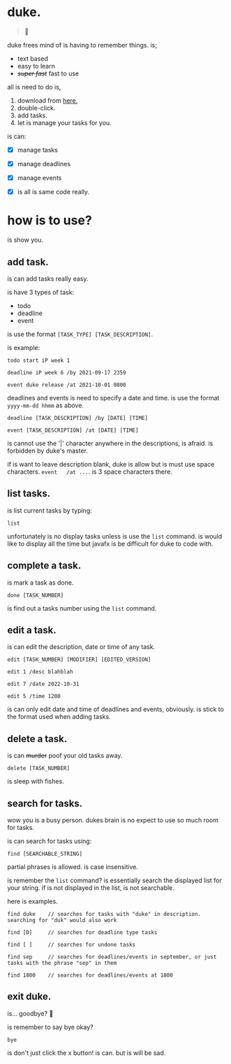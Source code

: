 # duke.
> 🌺

duke frees mind of is having to remember things. is;

- text based
- easy to learn
- ~~*super fast*~~ fast to use

all is need to do is,

1.  download from [here.](https://github.com/BananaTechs/ip/releases)
2.  double-click.
3.  add tasks.
4.  let is manage your tasks for you. 

is can:
- [X]  manage tasks
- [X]  manage deadlines
- [X]  manage events
- [X]  is all is same code really.


# how is to use?

is show you.

## add task.
is can add tasks really easy.

is have 3 types of task:
- todo
- deadline
- event

is use the format
`[TASK_TYPE] [TASK_DESCRIPTION]`.

is example:
```
todo start iP week 1

deadline iP week 6 /by 2021-09-17 2359

event duke release /at 2021-10-01 0800
```

deadlines and events is need to specify a date and time. is use the format `yyyy-mm-dd hhmm` as above.

`deadline [TASK_DESCRIPTION] /by [DATE] [TIME]`

`event [TASK_DESCRIPTION] /at [DATE] [TIME]`

is cannot use the '|' character anywhere in the descriptions, is afraid. is forbidden by duke's master.

if is want to leave description blank, duke is allow but is must use space characters. `event   /at ...`. is 3 space characters there.


## list tasks.
is list current tasks by typing:

`list`

unfortunately is no display tasks unless is use the `list` command. is would like to display all the time but javafx is be difficult for duke to code with.


## complete a task.
is mark a task as done.

`done [TASK_NUMBER]`

is find out a tasks number using the `list` command.


## edit a task.
is can edit the description, date or time of any task.

`edit [TASK_NUMBER] [MODIFIER] [EDITED_VERSION]`
```
edit 1 /desc blahblah

edit 7 /date 2022-10-31

edit 5 /time 1200
```
is can only edit date and time of deadlines and events, obviously. is stick to the format used when adding tasks.


## delete a task.
is can ~~murder~~ poof your old tasks away.

`delete [TASK_NUMBER]`

is sleep with fishes.


## search for tasks.
wow you is a busy person. dukes brain is no expect to use so much room for tasks.

is can search for tasks using:

`find [SEARCHABLE_STRING]`

partial phrases is allowed. is case insensitive.

is remember the `list` command? is essentially search the displayed list for your string. if is not displayed in the list, is not searchable.

here is examples.
```
find duke    // searches for tasks with "duke" in description. searching for "duk" would also work

find [D]     // searches for deadline type tasks

find [ ]     // searches for undone tasks

find sep     // searches for deadlines/events in september, or just tasks with the phrase "sep" in them

find 1800    // searches for deadlines/events at 1800
```
## exit duke.
is... goodbye? 🥺

is remember to say bye okay?

`bye`

is don't just click the x button! is can. but is will be sad.
